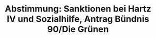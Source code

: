 ---
abstimmung:
  abstimmung: 3
  bundestagssitzung: 127
  datum: 1. Oktober 2015
  legislaturperiode: 18
categories:
- Arbeit
- Soziales
data:
- title: Abstimmungsergebnis 20151001_3-data.pdf
  url: /res/abstimmungsliste/20151001_3-data.pdf
- title: Abstimmungsergebnis 20151001_3_xls-data.csv
  url: /res/abstimmungsliste/csv/20151001_3_xls-data.csv
documents:
- local: /res/abstimmungsdaten/018-127-03/1801963.pdf
  title: Drucksache 18/01963.pdf
  url: http://dip21.bundestag.de/dip21/btd/18/019/1801963.pdf
- local: /res/abstimmungsdaten/018-127-03/1806128.pdf
  title: Drucksache 18/06128.pdf
  url: http://dip21.bundestag.de/dip21/btd/18/061/1806128.pdf
ergebnis:
  cdu/csu:
    enthaltung: 0
    gesamt: 310
    ja: 283
    nein: 0
    nichtabgegeben: 27
    ungueltig: 0
  die.linke:
    enthaltung: 51
    gesamt: 64
    ja: 0
    nein: 0
    nichtabgegeben: 13
    ungueltig: 0
  file: 20151001_3_xls-data.csv
  gruenen:
    enthaltung: 0
    gesamt: 63
    ja: 0
    nein: 56
    nichtabgegeben: 7
    ungueltig: 0
  spd:
    enthaltung: 0
    gesamt: 192
    ja: 165
    nein: 1
    nichtabgegeben: 26
    ungueltig: 0
layout: abstimmung
links:
- title: https://www.bundestag.de/parlament/plenum/abstimmung/abstimmung?id=358
  url: https://www.bundestag.de/parlament/plenum/abstimmung/abstimmung?id=358
preview: 'Deutscher Bundestag


  127. Sitzung des Deutschen Bundestages

  am Donnerstag, 1.Oktober 2015


  Endgültiges Ergebnis der Namentlichen Abstimmung Nr. 3


  Beschlussempfehlung des Ausschusses für Arbeit und Soziales (11. Ausschuss)

  zu dem Antrag der Abgeordneten Dr. Wolfgang Strengmann-Kuhn, Beate Müller-Gemmeke,

  Markus Kurth, weiterer Abgeordneter und der Fraktion BÜNDNIS 90/DIE GRÜNEN

  Existenzminimum und Teilhabe sicherstellen - Sanktionsmoratorium jetzt

  Drs. 18/1963 und 6128


  Abgegebene Stimmen insgesamt:


  556


  Nicht abgegebene Stimmen:

  Ja-Stimmen:


  73

  448


  Nein-Stimmen:


  57


  Enthaltungen:


  51


  Ungültige:


  Berlin, den 01.10.2015


  0


  Beginn: 16:11

  Ende: 16:14

  '
tags:
- Hartz IV
- Sozialhilfe
- Sanktionen
title: 'Abstimmung: Sanktionen bei Hartz IV und Sozialhilfe, Antrag Bündnis 90/Die
  Grünen'
---